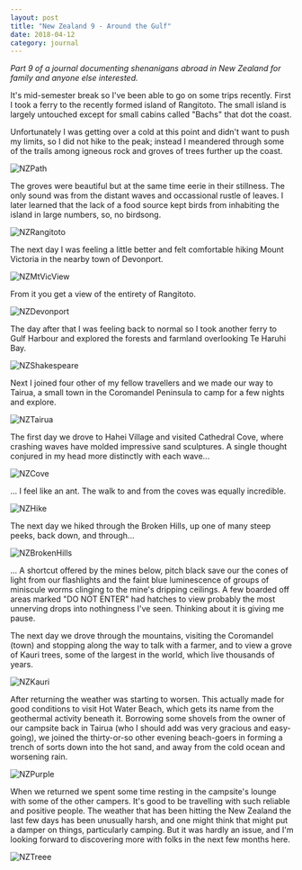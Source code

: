 ```yaml
---
layout: post
title: "New Zealand 9 - Around the Gulf"
date: 2018-04-12
category: journal
---
```


<link rel="stylesheet" type="text/css"  href="/keiths-site/css/main.css">

*Part 9 of a journal documenting shenanigans abroad in New Zealand for family and anyone else interested.*

It's mid-semester break so I've been able to go on some trips recently. First I took a ferry to the recently formed island of Rangitoto. The small island is largely untouched except for small cabins called "Bachs" that dot the coast.

Unfortunately I was getting over a cold at this point and didn't want to push my limits, so I did not hike to the peak; instead I meandered through some of the trails among igneous rock and groves of trees further up the coast.

![NZPath](/keiths-site/image_dir/NZPath.jpg)

The groves were beautiful but at the same time eerie in their stillness. The only sound was from the distant waves and occassional rustle of leaves. I later learned that the lack of a food source kept birds from inhabiting the island in large numbers, so, no birdsong.

![NZRangitoto](/keiths-site/image_dir/NZRangitoto.jpg)

The next day I was feeling a little better and felt comfortable hiking Mount Victoria in the nearby town of Devonport.

![NZMtVicView](/keiths-site/image_dir/NZMtVicView.jpg)

From it you get a view of the entirety of Rangitoto.

![NZDevonport](/keiths-site/image_dir/NZDevonport.jpg)

The day after that I was feeling back to normal so I took another ferry to Gulf Harbour and explored the forests and farmland overlooking Te Haruhi Bay.

![NZShakespeare](/keiths-site/image_dir/NZShakespeare.jpg)

Next I joined four other of my fellow travellers and we made our way to Tairua, a small town in the Coromandel Peninsula to camp for a few nights and explore.

![NZTairua](/keiths-site/image_dir/NZTairua.jpg)

The first day we drove to Hahei Village and visited Cathedral Cove, where crashing waves have molded impressive sand sculptures. A single thought conjured in my head more distinctly with each wave...

![NZCove](/keiths-site/image_dir/NZCove.jpg)

... I feel like an ant. The walk to and from the coves was equally incredible.

![NZHike](/keiths-site/image_dir/NZHike.jpg)

The next day we hiked through the Broken Hills, up one of many steep peeks, back down, and through...

![NZBrokenHills](/keiths-site/image_dir/NZBrokenHills.jpg)

... A shortcut offered by the mines below, pitch black save our the cones of light from our flashlights and the faint blue luminescence of groups of miniscule worms clinging to the mine's dripping ceilings. A few boarded off areas marked "DO NOT ENTER" had hatches to view probably the most unnerving drops into nothingness I've seen. Thinking about it is giving me pause.

The next day we drove through the mountains, visiting the Coromandel (town) and stopping along the way to talk with a farmer, and to view a grove of Kauri trees, some of the largest in the world, which live thousands of years.

![NZKauri](/keiths-site/image_dir/NZKauri.jpg)

After returning the weather was starting to worsen. This actually made for good conditions to visit Hot Water Beach, which gets its name from the geothermal activity beneath it. Borrowing some shovels from the owner of our campsite back in Tairua (who I should add was very gracious and easy-going), we joined the thirty-or-so other evening beach-goers in forming a trench of sorts down into the hot sand, and away from the cold ocean and worsening rain.

![NZPurple](/keiths-site/image_dir/NZPurple.jpg)

When we returned we spent some time resting in the campsite's lounge with some of the other campers. It's good to be travelling with such reliable and positive people. The weather that has been hitting the New Zealand the last few days has been unusually harsh, and one might think that might put a damper on things, particularly camping. But it was hardly an issue, and I'm looking forward to discovering more with folks in the next few months here.

![NZTreee](/keiths-site/image_dir/NZTree.jpg)